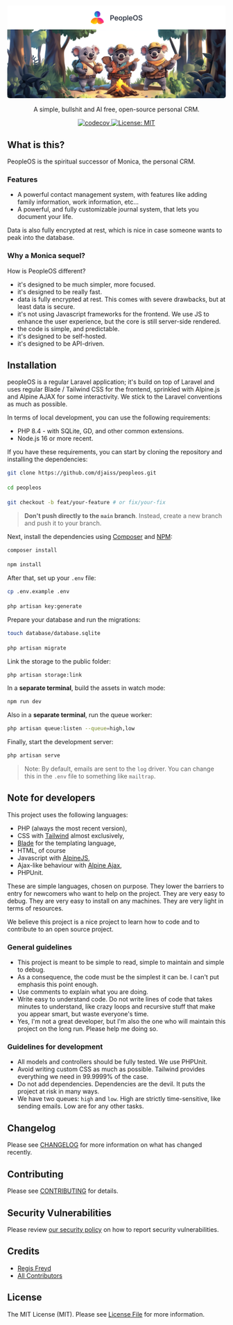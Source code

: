 <p align="center">
  <a href="https://github.com/djaiss/peopleos">
   <img src="docs/github/background-github.png" alt="Logo">
  </a>

  <p align="center">
    A simple, bullshit and AI free, open-source personal CRM.
  </p>

  <p align="center">
    <a href="https://codecov.io/gh/djaiss/peopleOS">
      <img src="https://codecov.io/gh/djaiss/peopleOS/graph/badge.svg?token=7aoDgGFZQr" alt="codecov">
    </a>
    <a href="https://opensource.org/licenses/MIT">
      <img src="https://img.shields.io/badge/License-MIT-yellow.svg" alt="License: MIT">
    </a>
  </p>
</p>

## What is this?

PeopleOS is the spiritual successor of Monica, the personal CRM.

### Features

- A powerful contact management system, with features like adding family information, work information, etc...
- A powerful, and fully customizable journal system, that lets you document your life.

Data is also fully encrypted at rest, which is nice in case someone wants to peak into the database.

### Why a Monica sequel?

How is PeopleOS different?

- it's designed to be much simpler, more focused.
- it's designed to be really fast.
- data is fully encrypted at rest. This comes with severe drawbacks, but at least data is secure.
- it's not using Javascript frameworks for the frontend. We use JS to enhance the user experience, but the core is still server-side rendered.
- the code is simple, and predictable.
- it's designed to be self-hosted.
- it's designed to be API-driven.

## Installation

peopleOS is a regular Laravel application; it's build on top of Laravel and uses regular Blade / Tailwind CSS for the frontend, sprinkled with Alpine.js and Alpine AJAX for some interactivity. We stick to the Laravel conventions as much as possible.

In terms of local development, you can use the following requirements:

- PHP 8.4 - with SQLite, GD, and other common extensions.
- Node.js 16 or more recent.

If you have these requirements, you can start by cloning the repository and installing the dependencies:

```bash
git clone https://github.com/djaiss/peopleos.git

cd peopleos

git checkout -b feat/your-feature # or fix/your-fix
```

> **Don't push directly to the `main` branch**. Instead, create a new branch and push it to your branch.

Next, install the dependencies using [Composer](https://getcomposer.org) and [NPM](https://www.npmjs.com):

```bash
composer install

npm install
```

After that, set up your `.env` file:

```bash
cp .env.example .env

php artisan key:generate
```

Prepare your database and run the migrations:

```bash
touch database/database.sqlite

php artisan migrate
```

Link the storage to the public folder:

```bash
php artisan storage:link
```

In a **separate terminal**, build the assets in watch mode:

```bash
npm run dev
```

Also in a **separate terminal**, run the queue worker:

```bash
php artisan queue:listen --queue=high,low
```

Finally, start the development server:

```bash
php artisan serve
```

> Note: By default, emails are sent to the `log` driver. You can change this in the `.env` file to something like `mailtrap`.

## Note for developers

This project uses the following languages:

- PHP (always the most recent version),
- CSS with [Tailwind](https://tailwindcss.com/) almost exclusively,
- [Blade](https://laravel.com/docs/master/blade) for the templating language,
- HTML, of course
- Javascript with [AlpineJS](https://alpinejs.dev/),
- Ajax-like behaviour with [Alpine Ajax](https://alpine-ajax.js.org/),
- PHPUnit.

These are simple languages, chosen on purpose. They lower the barriers to entry for newcomers who want to help on the project. They are very easy to debug. They are very easy to install on any machines. They are very light in terms of resources.

We believe this project is a nice project to learn how to code and to contribute to an open source project.

### General guidelines

- This project is meant to be simple to read, simple to maintain and simple to debug.
- As a consequence, the code must be the simplest it can be. I can't put emphasis this point enough.
- Use comments to explain what you are doing.
- Write easy to understand code. Do not write lines of code that takes minutes to understand, like crazy loops and recursive stuff that make you appear smart, but waste everyone's time.
- Yes, I'm not a great developer, but I'm also the one who will maintain this project on the long run. Please help me doing so.

### Guidelines for development

- All models and controllers should be fully tested. We use PHPUnit.
- Avoid writing custom CSS as much as possible. Tailwind provides everything we need in 99.9999% of the case.
- Do not add dependencies. Dependencies are the devil. It puts the project at risk in many ways.
- We have two queues: `high` and `low`. High are strictly time-sensitive, like sending emails. Low are for any other tasks.

## Changelog

Please see [CHANGELOG](CHANGELOG.md) for more information on what has changed recently.

## Contributing

Please see [CONTRIBUTING](.github/CONTRIBUTING.md) for details.

## Security Vulnerabilities

Please review [our security policy](../../security/policy) on how to report security vulnerabilities.

## Credits

- [Regis Freyd](https://github.com/djaiss)
- [All Contributors](../../contributors)

## License

The MIT License (MIT). Please see [License File](LICENSE.md) for more information.

